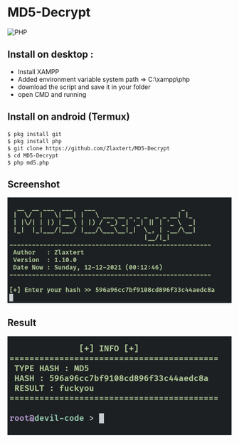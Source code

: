 # MD5-Decrypt
![PHP](https://img.shields.io/badge/language-PHP-blue.svg)

## Install on desktop : 
- Install XAMPP
- Added environment variable system path => C:\xampp\php
- download the script and save it in your folder
- open CMD and running

## Install on android (Termux)
    $ pkg install git
    $ pkg install php
    $ git clone https://github.com/Zlaxtert/MD5-Decrypt
    $ cd MD5-Decrypt
    $ php md5.php

## Screenshot
<img src="img/bg.jpg">

## Result
<img src="img/result.jpg">
